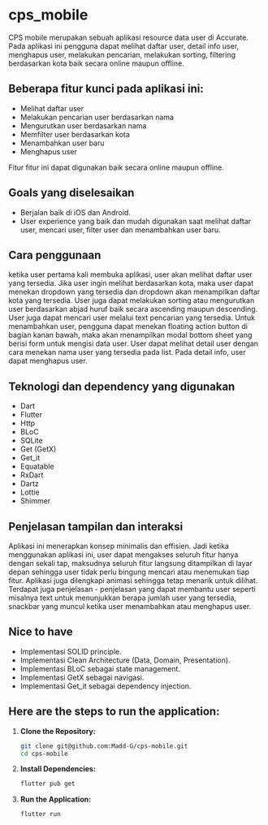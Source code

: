 # cps_mobile

CPS mobile merupakan sebuah aplikasi resource data user di Accurate. Pada aplikasi ini pengguna dapat melihat daftar user, detail info user, menghapus user, melakukan pencarian, melakukan sorting, filtering berdasarkan kota baik secara online maupun offline.

## Beberapa fitur kunci pada aplikasi ini:
* Melihat daftar user 
* Melakukan pencarian user berdasarkan nama
* Mengurutkan user berdasarkan nama
* Memfilter user berdasarkan kota
* Menambahkan user baru
* Menghapus user

Fitur fitur ini dapat digunakan baik secara online maupun offline.

## Goals yang diselesaikan
* Berjalan baik di iOS dan Android.
* User experience yang baik dan mudah digunakan saat melihat daftar user, mencari user, filter user dan menambahkan user baru.

## Cara penggunaan
ketika user pertama kali membuka aplikasi, user akan melihat daftar user yang tersedia. Jika user ingin melihat berdasarkan kota, maka user dapat menekan dropdown yang tersedia dan dropdown akan menampilkan daftar kota yang tersedia. User juga dapat melakukan sorting atau mengurutkan user berdasarkan abjad huruf baik secara ascending maupun descending. User juga dapat mencari user melalui text pencarian yang tersedia. Untuk menambahkan user, pengguna dapat menekan floating action button di bagian kanan bawah, maka akan menampilkan modal bottom sheet yang berisi form untuk mengisi data user. User dapat melihat detail user dengan cara menekan nama user yang tersedia pada list. Pada detail info, user dapat menghapus user.

## Teknologi dan dependency yang digunakan
* Dart
* Flutter
* Http
* BLoC
* SQLite
* Get (GetX)
* Get_it
* Equatable
* RxDart
* Dartz
* Lottie
* Shimmer

## Penjelasan tampilan dan interaksi
Aplikasi ini menerapkan konsep minimalis dan effisien. Jadi ketika menggunakan aplikasi ini, user dapat mengakses seluruh fitur hanya dengan sekali tap, maksudnya seluruh fitur langsung ditampilkan di layar depan sehingga user tidak perlu bingung mencari atau menemukan tiap fitur. Aplikasi juga dilengkapi animasi sehingga tetap menarik untuk dilihat. Terdapat juga penjelasan - penjelasan yang dapat membantu user seperti misalnya text untuk menunjukkan berapa jumlah user yang tersedia, snackbar yang muncul ketika user menambahkan atau menghapus user.

## Nice to have
* Implementasi SOLID principle.
* Implementasi Clean Architecture (Data, Domain, Presentation).
* Implementasi BLoC sebagai state management.
* Implementasi GetX sebagai navigasi.
* Implementasi Get_it sebagai dependency injection.

## Here are the steps to run the application:

1. **Clone the Repository:**
    ```bash
    git clone git@github.com:Madd-G/cps-mobile.git
    cd cps-mobile
    ```

2. **Install Dependencies:**
    ```bash
    flutter pub get
    ```

3. **Run the Application:**
    ```bash
    flutter run
    ```
